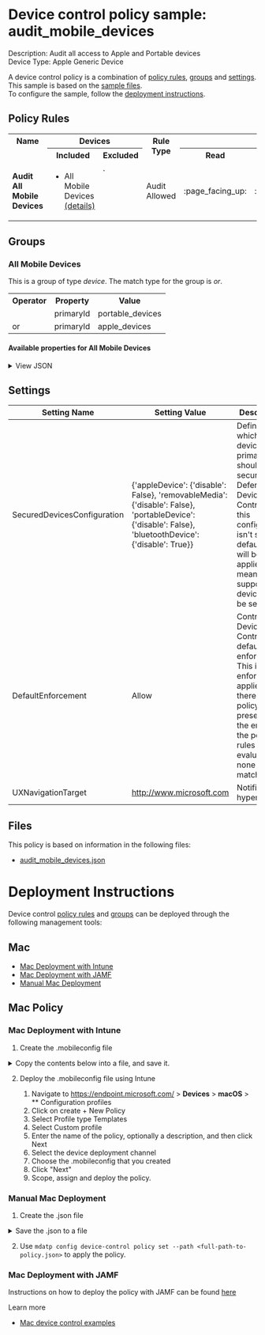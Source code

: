 # Device control policy sample: audit_mobile_devices

Description: Audit all access to Apple and Portable devices              
Device Type: Apple Generic Device

A device control policy is a combination of [policy rules](#policy-rules), [groups](#groups) and [settings](#settings).  
This sample is based on the [sample files](#files).  
To configure the sample, follow the [deployment instructions](#deployment-instructions).  

## Policy Rules

<table>
    <tr>
        <th rowspan="2" valign="top">Name</th>
        <th colspan="2" valign="top">Devices</th>
        <th rowspan="2" valign="top">Rule Type</th>
        <th colspan="3" valign="top"><center>Access</center></th>
        <th rowspan="2" valign="top">Notification</th>
    </tr>
    <tr>
        <th>Included</th>
        <th>Excluded</th><th>Read</th><th>Write</th><th>Execute</th></tr><tr>
            <td rowspan="1"><b>Audit All Mobile Devices</b></td>
            <td rowspan="1 valign="top">
                <ul><li>All Mobile Devices<a href="#all-mobile-devices" title="or [{'$type': 'primaryId', 'value': 'portable_devices'}, {'$type': 'primaryId', 'value': 'apple_devices'}]"> (details)</a></ul>
            </td>
            <td rowspan="1" valign="top">.
                <ul></ul>
            </td>
            <td>Audit Allowed</td>
            <td>:page_facing_up:</td>
            <td>:page_facing_up:</td>
            <td>:page_facing_up:</td>
            <td>Send event</td> 
        </tr></table>


## Groups


### All Mobile Devices



This is a group of type *device*. 
The match type for the group is *or*.


<table>
<tr>
<th>Operator</th>
<th>Property</th>
<th>Value</th>
</tr>

<tr>

<td></td>

<td>primaryId</td>

<td>portable_devices</td>

</tr>

<tr>

<td>or</td>

<td>primaryId</td>

<td>apple_devices</td>

</tr>

</table>


#### Available properties for All Mobile Devices


<details>
<summary>View JSON</summary>

```json
{
    "$type": "device",
    "id": "3778B4FD-A98B-4374-9EFE-859B98446E7D",
    "name": "All Mobile Devices",
    "query": {
        "$type": "or",
        "clauses": [
            {
                "$type": "primaryId",
                "value": "portable_devices"
            },
            {
                "$type": "primaryId",
                "value": "apple_devices"
            }
        ]
    }
}
```
</details>


## Settings






| Setting Name |  Setting Value | Description |Documentation |
|--------------|----------------|-------------|---------------|
SecuredDevicesConfiguration | {'appleDevice': {'disable': False}, 'removableMedia': {'disable': False}, 'portableDevice': {'disable': False}, 'bluetoothDevice': {'disable': True}} | Defines which device's primary ids should be secured by Defender Device Control. If this configuration isn't set the default value will be applied, meaning all supported devices will be secured. |[documentation](https://learn.microsoft.com/en-us/microsoft-365/security/defender-endpoint/mac-device-control-overview?view=o365-worldwide#settings) |
DefaultEnforcement | Allow | Control Device Control default enforcement. This is the enforcement applied if there are no policy rules present or at the end of the policy rules evaluation none were matched. |[documentation](https://learn.microsoft.com/en-us/microsoft-365/security/defender-endpoint/mac-device-control-overview?view=o365-worldwide#settings) |
UXNavigationTarget | http://www.microsoft.com | Notification hyperlink |[documentation](https://learn.microsoft.com/en-us/microsoft-365/security/defender-endpoint/mac-device-control-overview?view=o365-worldwide#settings) |


## Files
This policy is based on information in the following files:

- [audit_mobile_devices.json](audit_mobile_devices.json)


# Deployment Instructions

Device control [policy rules](#policy-rules) and [groups](#groups) can be deployed through the following management tools:




## Mac
- [Mac Deployment with Intune](#mac-deployment-with-intune)
- [Mac Deployment with JAMF](#mac-deployment-with-jamf)
- [Manual Mac Deployment](#manual-mac-deployment)





## Mac Policy
### Mac Deployment with Intune

1. Create the .mobileconfig file

<details>
    <summary>Copy the contents below into a file, and save it.</summary>       

```xml
<?xml version="1.0" encoding="utf-8"?>
<!DOCTYPE plist PUBLIC "-//Apple//DTD PLIST 1.0//EN" "http://www.apple.com/DTDs/PropertyList-1.0.dtd">
<plist version="1">
    <dict>
        <key>PayloadUUID</key>
        <string>C4E6A782-0C8D-44AB-A025-EB893987A295</string>
        <key>PayloadType</key>
        <string>Configuration</string>
        <key>PayloadOrganization</key>
        <string>Microsoft</string>
        <key>PayloadIdentifier</key>
        <string>com.microsoft.wdav</string>
        <key>PayloadDisplayName</key>
        <string>Microsoft Defender settings</string>
        <key>PayloadDescription</key>
        <string>Microsoft Defender configuration settings</string>
        <key>PayloadVersion</key>
        <integer>1</integer>
        <key>PayloadEnabled</key>
        <true/>
        <key>PayloadRemovalDisallowed</key>
        <true/>
        <key>PayloadScope</key>
        <string>System</string>
        <key>PayloadContent</key>
        <array>
            <dict>
                <key>PayloadUUID</key>
                <string>99DBC2BC-3B3A-46A2-A413-C8F9BB9A7295</string>
                <key>PayloadType</key>
                <string>com.microsoft.wdav</string>
                <key>PayloadOrganization</key>
                <string>Microsoft</string>
                <key>PayloadIdentifier</key>
                <string>com.microsoft.wdav</string>
                <key>PayloadDisplayName</key>
                <string>Microsoft Defender configuration settings</string>
                <key>PayloadDescription</key>
                <string/>
                <key>PayloadVersion</key>
                <integer>1</integer>
                <key>PayloadEnabled</key>
                <true/>
                <key>dlp</key>
                <dict>
                  <key>features</key>
                    <array>
                        <dict>
                            <key>name</key>
                            <string>DC_in_dlp</string>
                            <key>state</key>
                            <string>enabled</string>
                        </dict>
                    </array>
                </dict>
                <key>deviceControl</key>
                <dict>
                    <key>policy</key>
                    <string>
{
    "groups": [
        {
            "$type": "device",
            "id": "3778B4FD-A98B-4374-9EFE-859B98446E7D",
            "name": "All Mobile Devices",
            "query": {
                "$type": "or",
                "clauses": [
                    {
                        "$type": "primaryId",
                        "value": "portable_devices"
                    },
                    {
                        "$type": "primaryId",
                        "value": "apple_devices"
                    }
                ]
            }
        }
    ],
    "rules": [
        {
            "id": "2275E5E3-44D4-429E-A8BF-F73B390CBF46",
            "name": "Audit All Mobile Devices",
            "includeGroups": [
                "3778B4FD-A98B-4374-9EFE-859B98446E7D"
            ],
            "entries": [
                {
                    "$type": "generic",
                    "id": "0B77527F-ED25-4136-93CC-F604E847DAC4",
                    "enforcement": {
                        "$type": "auditAllow",
                        "options": [
                            "send_event"
                        ]
                    },
                    "access": [
                        "generic_read",
                        "generic_write",
                        "generic_execute"
                    ]
                }
            ]
        }
    ],
    "settings": {
        "features": {
            "appleDevice": {
                "disable": false
            },
            "removableMedia": {
                "disable": false
            },
            "portableDevice": {
                "disable": false
            },
            "bluetoothDevice": {
                "disable": true
            }
        },
        "global": {
            "defaultEnforcement": "allow"
        },
        "ux": {
            "navigationTarget": "http://www.microsoft.com"
        }
    }
}
                    </string>
                </dict>
            </dict>
        </array>
    </dict>
</plist>
```
</details>



2. Deploy the .mobileconfig file using Intune

    1.   Navigate to https://endpoint.microsoft.com/ > **Devices** > **macOS** > ** Configuration profiles
    2.   Click on create + New Policy
    3.   Select Profile type Templates
    4.   Select Custom profile
    5.   Enter the name of the policy, optionally a description, and then click Next
    6.   Select the device deployment channel
    7.   Choose the .mobileconfig that you created
    8.   Click "Next"
    9.   Scope, assign and deploy the policy.



### Manual Mac Deployment


1. Create the .json file

<details>
     <summary>Save the .json to a file</summary>

```json
{
    "groups": [
        {
            "$type": "device",
            "id": "3778B4FD-A98B-4374-9EFE-859B98446E7D",
            "name": "All Mobile Devices",
            "query": {
                "$type": "or",
                "clauses": [
                    {
                        "$type": "primaryId",
                        "value": "portable_devices"
                    },
                    {
                        "$type": "primaryId",
                        "value": "apple_devices"
                    }
                ]
            }
        }
    ],
    "rules": [
        {
            "id": "2275E5E3-44D4-429E-A8BF-F73B390CBF46",
            "name": "Audit All Mobile Devices",
            "includeGroups": [
                "3778B4FD-A98B-4374-9EFE-859B98446E7D"
            ],
            "entries": [
                {
                    "$type": "generic",
                    "id": "0B77527F-ED25-4136-93CC-F604E847DAC4",
                    "enforcement": {
                        "$type": "auditAllow",
                        "options": [
                            "send_event"
                        ]
                    },
                    "access": [
                        "generic_read",
                        "generic_write",
                        "generic_execute"
                    ]
                }
            ]
        }
    ],
    "settings": {
        "features": {
            "appleDevice": {
                "disable": false
            },
            "removableMedia": {
                "disable": false
            },
            "portableDevice": {
                "disable": false
            },
            "bluetoothDevice": {
                "disable": true
            }
        },
        "global": {
            "defaultEnforcement": "allow"
        },
        "ux": {
            "navigationTarget": "http://www.microsoft.com"
        }
    }
}
```
</details>


2. Use ```mdatp config device-control policy set --path <full-path-to-policy.json>``` to apply the policy.



### Mac Deployment with JAMF

Instructions on how to deploy the policy with JAMF can be found [here](https://learn.microsoft.com/en-us/microsoft-365/security/defender-endpoint/mac-device-control-jamf?view=o365-worldwide#deploy-policy-by-using-jamf)

Learn more
- [Mac device control examples](../Removable%20Storage%20Access%20Control%20Samples/macOS/policy/examples/README.md)


